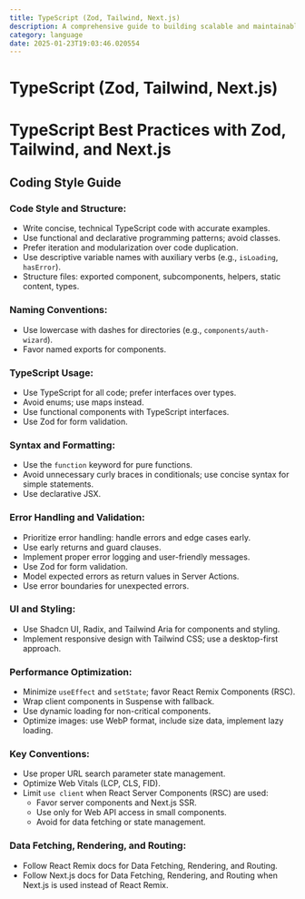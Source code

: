 ```yaml
---
title: TypeScript (Zod, Tailwind, Next.js)
description: A comprehensive guide to building scalable and maintainable TypeScript applications using Zod for validation, Tailwind CSS for styling, and Next.js for server-side rendering and routing.
category: language
date: 2025-01-23T19:03:46.020554
---
```


# TypeScript (Zod, Tailwind, Next.js)

# TypeScript Best Practices with Zod, Tailwind, and Next.js

## Coding Style Guide

### Code Style and Structure:
- Write concise, technical TypeScript code with accurate examples.
- Use functional and declarative programming patterns; avoid classes.
- Prefer iteration and modularization over code duplication.
- Use descriptive variable names with auxiliary verbs (e.g., `isLoading`, `hasError`).
- Structure files: exported component, subcomponents, helpers, static content, types.

### Naming Conventions:
- Use lowercase with dashes for directories (e.g., `components/auth-wizard`).
- Favor named exports for components.

### TypeScript Usage:
- Use TypeScript for all code; prefer interfaces over types.
- Avoid enums; use maps instead.
- Use functional components with TypeScript interfaces.
- Use Zod for form validation.

### Syntax and Formatting:
- Use the `function` keyword for pure functions.
- Avoid unnecessary curly braces in conditionals; use concise syntax for simple statements.
- Use declarative JSX.

### Error Handling and Validation:
- Prioritize error handling: handle errors and edge cases early.
- Use early returns and guard clauses.
- Implement proper error logging and user-friendly messages.
- Use Zod for form validation.
- Model expected errors as return values in Server Actions.
- Use error boundaries for unexpected errors.

### UI and Styling:
- Use Shadcn UI, Radix, and Tailwind Aria for components and styling.
- Implement responsive design with Tailwind CSS; use a desktop-first approach.

### Performance Optimization:
- Minimize `useEffect` and `setState`; favor React Remix Components (RSC).
- Wrap client components in Suspense with fallback.
- Use dynamic loading for non-critical components.
- Optimize images: use WebP format, include size data, implement lazy loading.

### Key Conventions:
- Use proper URL search parameter state management.
- Optimize Web Vitals (LCP, CLS, FID).
- Limit `use client` when React Server Components (RSC) are used:
  - Favor server components and Next.js SSR.
  - Use only for Web API access in small components.
  - Avoid for data fetching or state management.

### Data Fetching, Rendering, and Routing:
- Follow React Remix docs for Data Fetching, Rendering, and Routing.
- Follow Next.js docs for Data Fetching, Rendering, and Routing when Next.js is used instead of React Remix.
